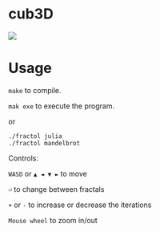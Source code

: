 # cub3D
<img src ="https://img.shields.io/badge/Result-XXX%2F100-green"/>

# Usage
`make` to compile.

`mak exe` to execute the program.

or 

```
./fractol julia
./fractol mandelbrot
```

Controls:

`WASD` or `▲ ◄ ▼ ►` to move

`⏎` to change between fractals

`+` or `-` to increase or decrease the iterations

`Mouse wheel` to zoom in/out
